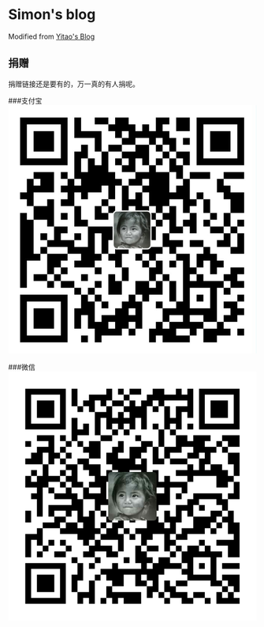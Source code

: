 # Simon's blog

Modified from [Yitao's Blog](http://simpleyyt.github.io/)


## 捐赠

捐赠链接还是要有的，万一真的有人捐呢。

###支付宝
![支付宝收款码](assets/img/alipay.jpg)

###微信
![微信收款码](assets/img/wepay.png)